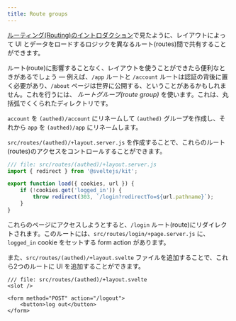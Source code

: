 ```yaml
---
title: Route groups
---
```


[ルーティング(Routing)のイントロダクション](/tutorial/layouts)で見たように、レイアウトによって UI とデータをロードするロジックを異なるルート(routes)間で共有することができます。

ルート(route)に影響することなく、レイアウトを使うことができたら便利なときがあるでしょう — 例えば、`/app` ルートと `/account` ルートは認証の背後に置く必要があり、`/about` ページは世界に公開する、ということがあるかもしれません。これを行うには、 _ルートグループ(route group)_ を使います。これは、丸括弧でくくられたディレクトリです。

`account` を `(authed)/account` にリネームして `(authed)` グループを作成し、それから `app` を `(authed)/app` にリネームします。

`src/routes/(authed)/+layout.server.js` を作成することで、これらのルート(routes)のアクセスをコントロールすることができます。

```js
/// file: src/routes/(authed)/+layout.server.js
import { redirect } from '@sveltejs/kit';

export function load({ cookies, url }) {
	if (!cookies.get('logged_in')) {
		throw redirect(303, `/login?redirectTo=${url.pathname}`);
	}
}
```

これらのページにアクセスしようとすると、`/login` ルート(route)にリダイレクトされます。このルートには、`src/routes/login/+page.server.js` に、`logged_in` cookie をセットする form action があります。

また、`src/routes/(authed)/+layout.svelte` ファイルを追加することで、これら2つのルートに UI を追加することができます。

```svelte
/// file: src/routes/(authed)/+layout.svelte
<slot />

<form method="POST" action="/logout">
	<button>log out</button>
</form>
```
